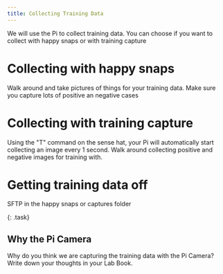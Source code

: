 ```yaml
---
title: Collecting Training Data
---
```


We will use the Pi to collect training data.  You can choose if you want to collect with happy snaps or with training capture

# Collecting with happy snaps

Walk around and take pictures of things for your training data.  Make sure you capture lots of positive an negative cases

# Collecting with training capture

Using the "T" command on the sense hat, your Pi will automatically start collecting an image every 1 second.  Walk around collecting positive and negative images for training with.

# Getting training data off

SFTP in the happy snaps or captures folder

{: .task}
## Why the Pi Camera
Why do you think we are capturing the training data with the Pi Camera?  Write down your thoughts in your Lab Book.